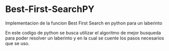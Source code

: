 # Best-First-SearchPY
Implementacion de la funcion Best First Search en python para un laberinto

En este codigo de python se busca utilizar el algoritmo de mejor busqueda para poder resolver un laberinto y en la cual se cuente los pasos necesarios que se uso.

